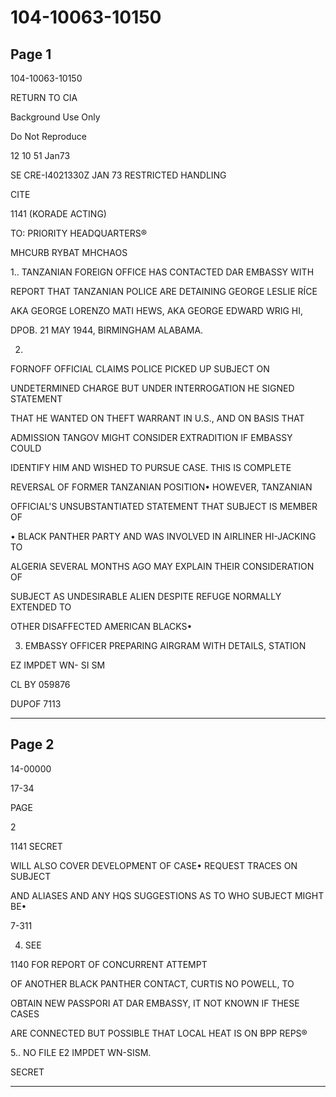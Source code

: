 # 104-10063-10150

## Page 1

104-10063-10150

RETURN TO CIA

Background Use Only

Do Not Reproduce

12 10 51 Jan73

SE CRE-I4021330Z JAN 73 RESTRICTED HANDLING

CITE

1141 (KORADE ACTING)

TO: PRIORITY HEADQUARTERS®

MHCURB RYBAT MHCHAOS

1.. TANZANIAN FOREIGN OFFICE HAS CONTACTED DAR EMBASSY WITH

REPORT THAT TANZANIAN POLICE ARE DETAINING GEORGE LESLIE RÍCE

AKA GEORGE LORENZO MATI HEWS, AKA GEORGE EDWARD WRIG HI,

DPOB. 21 MAY 1944, BIRMINGHAM ALABAMA.

2.

FORNOFF OFFICIAL CLAIMS POLICE PICKED UP SUBJECT ON

UNDETERMINED CHARGE BUT UNDER INTERROGATION HE SIGNED STATEMENT

THAT HE WANTED ON THEFT WARRANT IN U.S., AND ON BASIS THAT

ADMISSION TANGOV MIGHT CONSIDER EXTRADITION IF EMBASSY COULD

IDENTIFY HIM AND WISHED TO PURSUE CASE. THIS IS COMPLETE

REVERSAL OF FORMER TANZANIAN POSITION• HOWEVER, TANZANIAN

OFFICIAL'S UNSUBSTANTIATED STATEMENT THAT SUBJECT IS MEMBER OF

• BLACK PANTHER PARTY AND WAS INVOLVED IN AIRLINER HI-JACKING TO

ALGERIA SEVERAL MONTHS AGO MAY EXPLAIN THEIR CONSIDERATION OF

SUBJECT AS UNDESIRABLE ALIEN DESPITE REFUGE NORMALLY EXTENDED TO

OTHER DISAFFECTED AMERICAN BLACKS•

3. EMBASSY OFFICER PREPARING AIRGRAM WITH DETAILS, STATION

EZ IMPDET WN- SI SM

CL BY 059876

DUPOF 7113

---

## Page 2

14-00000

17-34

PAGE

2

1141 SECRET

WILL ALSO COVER DEVELOPMENT OF CASE• REQUEST TRACES ON SUBJECT

AND ALIASES AND ANY HQS SUGGESTIONS AS TO WHO SUBJECT MIGHT BE•

7-311

4. SEE

1140 FOR REPORT OF CONCURRENT ATTEMPT

OF ANOTHER BLACK PANTHER CONTACT, CURTIS NO POWELL, TO

OBTAIN NEW PASSPORI AT DAR EMBASSY, IT NOT KNOWN IF THESE CASES

ARE CONNECTED BUT POSSIBLE THAT LOCAL HEAT IS ON BPP REPS®

5.. NO FILE E2 IMPDET WN-SISM.

SECRET

---

